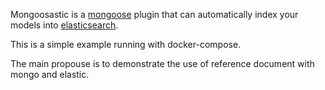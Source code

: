 Mongoosastic is a [mongoose](http://mongoosejs.com/) plugin that can automatically index your models into [elasticsearch](http://www.elasticsearch.org/).

This is a simple example running with docker-compose.

The main propouse is to demonstrate the use of reference document with mongo and elastic.
